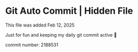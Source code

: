 # Git Auto Commit | Hidden File

This file was added Feb 12, 2025

Just for fun and keeping my daily git commit active 🤪

commit number: 2188531
